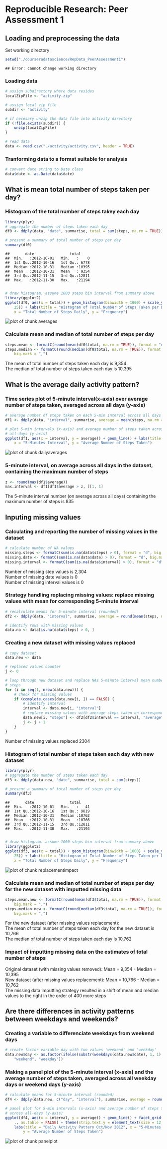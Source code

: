 # Reproducible Research: Peer Assessment 1




## Loading and preprocessing the data
Set working directory 

```r
setwd("./courseradatascience/RepData_PeerAssessment1")
```

```
## Error: cannot change working directory
```


### Loading data  

```r
# assign subdirectory where data resides
localZipFile <- "activity.zip"

# assign local zip file
subdir <- "activity"

# if necesary unzip the data file into activity directory
if (!file.exists(subdir)) {
    unzip(localZipFile)
}

# read data
data <- read.csv("./activity/activity.csv", header = TRUE)
```


### Tranforming data to a format suitable for analysis  

```r
# convert date string to Date class
data$date <- as.Date(data$date)
```


## What is mean total number of steps taken per day?

### Histogram of the total number of steps takey each day 

```r
library(plyr)
# aggregate the number of steps taken each day
df0 <- ddply(data, "date", summarise, total = sum(steps, na.rm = TRUE))

# present a summary of total number of steps per day
summary(df0)
```

```
##       date                total      
##  Min.   :2012-10-01   Min.   :    0  
##  1st Qu.:2012-10-16   1st Qu.: 6778  
##  Median :2012-10-31   Median :10395  
##  Mean   :2012-10-31   Mean   : 9354  
##  3rd Qu.:2012-11-15   3rd Qu.:12811  
##  Max.   :2012-11-30   Max.   :21194
```

```r

# draw histogram. assume 1000 steps bin interval from summary above
library(ggplot2)
ggplot(df0, aes(x = total)) + geom_histogram(binwidth = 1000) + scale_y_continuous(limits = c(0, 
    25)) + labs(title = "Histogram of Total Number of Steps Taken per Day Oct/Nov 2012", 
    x = "Total Number of Steps Daily", y = "Frequency")
```

![plot of chunk averages](figure/averages.png) 


### Calculate mean and median of total number of steps per day 

```r
steps.mean <- formatC(round(mean(df0$total, na.rm = TRUE)), format = "d", big.mark = ",")
steps.median <- formatC(round(median(df0$total, na.rm = TRUE)), format = "d", 
    big.mark = ",")
```

The mean of total number of steps taken each day is 9,354    
The median of total number of steps taken each day is 10,395   
   
## What is the average daily activity pattern?
### Time series plot of 5-minute interval(x-axis) over average number of steps taken, averaged across all days (y-axis) 

```r
# average number of steps taken on each 5-min interval across all days
df1 <- ddply(data, "interval", summarise, average = mean(steps, na.rm = TRUE))

# plot 5-min intervals (x-axis) and average number of steps taken across
# all-days (y-axis)
ggplot(df1, aes(x = interval, y = average)) + geom_line() + labs(title = "Daily Activity Pattern Oct/Nov 2012", 
    x = "5-Minutes Interval", y = "Average Number of Steps Taken")
```

![plot of chunk dailyaverages](figure/dailyaverages.png) 

### 5-minute interval, on average across all days in the dataset, containing the maximum number of steps

```r
z <- round(max(df1$average))
max.interval <- df1[df1$average > z, ][1, 1]
```

The 5-minute interval number (on average across all days) containing the maximum number of steps is 835  

## Inputing missing values
### Calculating and reporting the number of missing values in the dataset

```r
# calculate number of NA values
missing.steps <- formatC(sum(is.na(data$steps) > 0), format = "d", big.mark = ",")
missing.date <- formatC(sum(is.na(data$date) > 0), format = "d", big.mark = ",")
missing.interval <- formatC(sum(is.na(data$interval) > 0), format = "d", big.mark = ",")
```

Number of missing step values is 2,304   
Number of missing date values is 0   
Number of missing interval values is 0    

### Strategy handling replacing missing values: replace missing values with mean for corresponding 5-minute interval

```r
# recalculate means for 5-minute interval (rounded)
df2 <- ddply(data, "interval", summarise, average = round(mean(steps, na.rm = TRUE)))

# identify rows with missing values
data.na <- data[is.na(data$steps) > 0, ]
```


### Creating a new dataset with missing values replaced 

```r
# copy dataset
data.new <- data

# replaced values counter
j <- 0

# loop through new dataset and replace NAs 5-minute interval mean number of
# steps
for (i in seq(1, nrow(data.new))) {
    # check for missing values
    if (complete.cases(data.new[i, ]) == FALSE) {
        # identify interval
        interval <- data.new[i, "interval"]
        # replace missing values with average steps taken on corresponding interval
        data.new[i, "steps"] <- df2[df2$interval == interval, "average"]
        j <- j + 1
    }
}
```

Number of missing values replaced 2304

### Histogram of total number of steps taken each day with new dataset 

```r
library(plyr)
# aggregate the number of steps taken each day
df3 <- ddply(data.new, "date", summarise, total = sum(steps))

# present a summary of total number of steps per day
summary(df3)
```

```
##       date                total      
##  Min.   :2012-10-01   Min.   :   41  
##  1st Qu.:2012-10-16   1st Qu.: 9819  
##  Median :2012-10-31   Median :10762  
##  Mean   :2012-10-31   Mean   :10766  
##  3rd Qu.:2012-11-15   3rd Qu.:12811  
##  Max.   :2012-11-30   Max.   :21194
```

```r

# draw histogram. assume 1000 steps bin interval from summary above
library(ggplot2)
ggplot(df3, aes(x = total)) + geom_histogram(binwidth = 1000) + scale_y_continuous(limits = c(0, 
    25)) + labs(title = "Histogram of Total Number of Steps Taken per Day Oct/Nov 2012\nAfter Missing Values Replacement", 
    x = "Total Number of Steps Daily", y = "Frequency")
```

![plot of chunk replacementimpact](figure/replacementimpact.png) 


### Calculate mean and median of total number of steps per day for the new dataset with imputted missing data  

```r
steps.mean.new <- formatC(round(mean(df3$total, na.rm = TRUE)), format = "d", 
    big.mark = ",")
steps.median.new <- formatC(round(median(df3$total, na.rm = TRUE)), format = "d", 
    big.mark = ",")
```

For the new dataset (after missing values replacement):   
The mean of total number of steps taken each day for the new dataset is 10,766    
The median of total number of steps taken each day is 10,762 

### Impact of imputting missing data on the estimates of total number of steps  
Original dataset (with missing values removed): Mean = 9,354 - Median = 10,395     
New dataset (after missing values replacement): Mean = 10,766 - Median = 10,762         
The missing data imputting strategy resulted in a shift of mean and median values to the right in the order of 400 more steps    

## Are there differences in activity patterns between weekdays and weekends?

### Creating a variable to differenciate weekdays from weekend days 

```r
# create factor variable day with two values 'weekend' and 'weekday'
data.new$day <- as.factor(ifelse(substr(weekdays(data.new$date), 1, 1) == "S", 
    "weekend", "weekday"))
```


### Making a panel plot of the 5-minute interval (x-axis) and the average number of steps taken, averaged across all weekday days or weekend days (y-axis) 

```r
# calculate means for 5-minute interval (rounded)
df4 <- ddply(data.new, c("day", "interval"), summarise, average = round(mean(steps)))

# panel plot for 5-min intervals (x-axis) and average number of steps taken
# across all-days (y-axis)
ggplot(df4, aes(x = interval, y = average)) + geom_line() + facet_grid(day ~ 
    ., as.table = FALSE) + theme(strip.text.y = element_text(size = 12, face = "bold")) + 
    labs(title = "Daily Activity Pattern Oct/Nov 2012", x = "5-Minutes Interval", 
        y = "Average Number of Steps Taken")
```

![plot of chunk panelplot](figure/panelplot.png) 


